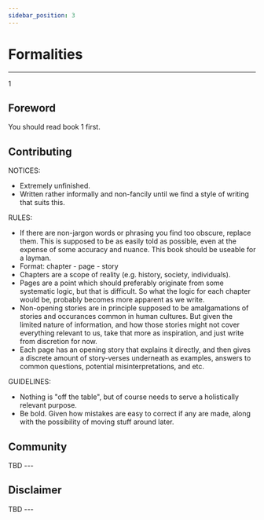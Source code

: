 ```yaml
---
sidebar_position: 3
---
```


# Formalities

---
1
## Foreword

You should read book 1 first.

## Contributing

NOTICES:
- Extremely unfinished.
- Written rather informally and non-fancily until we find a style of writing that suits this.

RULES:
- If there are non-jargon words or phrasing you find too obscure, replace them. This is supposed to be as easily told as possible, even at the expense of some accuracy and nuance. This book should be useable for a layman.
- Format: chapter - page - story
- Chapters are a scope of reality (e.g. history, society, individuals).
- Pages are a point which should preferably originate from some systematic logic, but that is difficult. So what the logic for each chapter would be, probably becomes more apparent as we write.
- Non-opening stories are in principle supposed to be amalgamations of stories and occurances common in human cultures. But given the limited nature of information, and how those stories might not cover everything relevant to us, take that more as inspiration, and just write from discretion for now.
- Each page has an opening story that explains it directly, and then gives a discrete amount of story-verses underneath as examples, answers to common questions, potential misinterpretations, and etc.

GUIDELINES:
- Nothing is "off the table", but of course needs to serve a holistically relevant purpose.
- Be bold. Given how mistakes are easy to correct if any are made, along with the possibility of moving stuff around later.



## Community

TBD ---

## Disclaimer

TBD --- 
